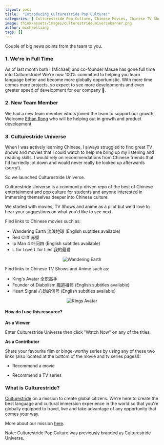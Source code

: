 ```yaml
---
layout: post
title:  "Introducing Culturestride Pop Culture!"
categories: [ Culturestride Pop Culture, Chinese Movies, Chinese TV Shows ]
image: think/assets/images/culturestrideuniversebanner.png
author: michaelliang
tags: []
---
```

Couple of big news points from the team to you.

### 1. We're in Full Time

As of last month both I (Michael) and co-founder Masae has gone full time into Culturestride! We're now 100% committed to helping you learn language better and become more globally opportunistic. With more time comes more projects, so expect to see more developments and even greater speed of development for our company 🙂.

### 2. New Team Member

We had a new team member who's joined the team to support our growth! Welcome <a href="https://www.linkedin.com/in/ethan-rong/" target="_blank">Ethan Rong</a> who will be helping out in growth and product development.

### 3. Culturestride Universe

When I was actively learning Chinese, I always struggled to find great TV shows and movies that I could watch to help me bring up my listening and reading skills. I would rely on recommendations from Chinese friends that I'd hurriedly jot down and would never really be looked up afterwards (sorry!).

So we launched Culturestride Universe</a>.

Culturestride Universe is a community-driven repo of the best of Chinese entertainment and pop culture for students and anyone interested in immersing themselves deeper into Chinese culture.

We started with movies, TV Shows and anime as a pilot but we'd love to hear your suggestions on what you'd like to see next.

Find links to Chinese movies</a> such as:

- Wandering Earth 流浪地球 (English subtitles available)
- Red Cliff 赤壁
- Ip Man 4 叶问四 (English subtitles available)
- L for Love L for Lies 我的最爱

<div style="text-align:center">
<img style="max-height:500px" src="../../think/assets/images/wanderingearth.jpg" alt="Wandering Earth"/>
</div>

Find links to Chinese TV Shows and Anime</a> such as:

- King's Avatar 全职高手
- Founder of Diabolism 魔道祖师 (English subtitles available)
- Heart Signal 心动的信号 (English subtitles available)

<div style="text-align:center">
<img style="max-height:500px" src="../../think/assets/images/kingsavatar.jpg" alt="Kings Avatar"/>
</div>

#### How do I use this resource?

**As a Viewer**

Enter Culturestride Universe</a> then click "Watch Now" on any of the titles.

**As a Contributor**

Share your favourite film or binge-worthy series by using any of these two links (also located at the bottom of the movie</a> and tv series</a> pages!):

- Recommend a movie</a>

- Recommend a TV series</a>

### What is Culturestride?

[Culturestride](https://culturestride.com) on a mission to create global citizens. We're here to create the best language and cultural immersion experience in the world so that you're globally equipped to travel, live and take advantage of any opportunity that comes your way.

More about our mission <a href="https://culturestride.com/think/join-culturestride/" target="_blank">here</a>.

Note: Culturestride Pop Culture was previously branded as Culturestride Universe.
